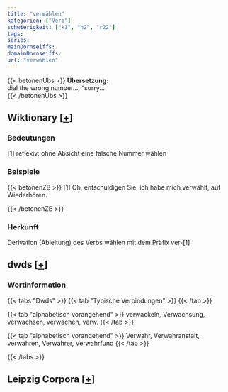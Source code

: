 ```yaml
---
title: "verwählen"
kategorien: ["Verb"]
schwierigkeit: ["k1", "h2", "r22"]
tags:
series:
mainDornseiffs:
domainDornseiffs:
url: "verwählen"
---
```


{{< betonenÜbs >}}
**Übersetzung:**  
dial the wrong number..., “sorry...  
{{< /betonenÜbs >}}

## Wiktionary [[+](https://de.wiktionary.org/wiki/verwählen)]

### Bedeutungen
[1] reflexiv: ohne Absicht eine falsche Nummer wählen  

### Beispiele
{{< betonenZB >}}
[1] Oh, entschuldigen Sie, ich habe mich verwählt, auf Wiederhören.  

{{< /betonenZB >}}
### Herkunft
Derivation (Ableitung) des Verbs wählen mit dem Präfix ver-[1]  



## dwds [[+](https://www.dwds.de/wb/verwählen)]

### Wortinformation
{{< tabs "Dwds" >}}
{{< tab "Typische Verbindungen" >}}
{{< /tab >}}

{{< tab "alphabetisch vorangehend" >}}
verwackeln, Verwachsung, verwachsen, verwachen, verw.
{{< /tab >}}

{{< tab "alphabetisch vorangehend" >}}
Verwahr, Verwahranstalt, verwahren, Verwahrer, Verwahrfund
{{< /tab >}}

{{< /tabs >}}

## Leipzig Corpora [[+](https://corpora.uni-leipzig.de/en/res?word=verwählen&corpusId=deu_newscrawl-public_2018)]

